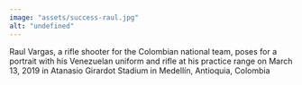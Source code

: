 ```yaml
---
image: "assets/success-raul.jpg"
alt: "undefined"
---
```

Raul Vargas, a rifle shooter for the Colombian national team, poses for a portrait with his Venezuelan uniform and rifle at his practice range on March 13, 2019 in Atanasio Girardot Stadium in Medellín, Antioquia, Colombia



